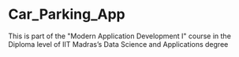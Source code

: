 # Car_Parking_App
This is part of the "Modern Application Development I" course in the Diploma level of IIT Madras’s Data Science and Applications degree
